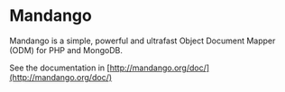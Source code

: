 Mandango
========

Mandango is a simple, powerful and ultrafast Object Document Mapper (ODM) for PHP and MongoDB.

See the documentation in [http://mandango.org/doc/](http://mandango.org/doc/)
